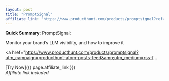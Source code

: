 ```yaml
---
layout: post
title: "PromptSignal"
affiliate_link: "https://www.producthunt.com/products/promptsignal?ref=autoverse&utm_source=autoverse"
---
```


**Quick Summary**: PromptSignal: <p>
            Monitor your brand’s LLM visibility, and how to improve it
          </p>
          <p>
            <a href="https://www.producthunt.com/products/promptsignal?utm_campaign=producthunt-atom-posts-feed&amp;utm_medium=rss-f...

[Try Now]({{ page.affiliate_link }})  
*Affiliate link included*
